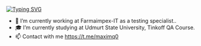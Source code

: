 [![Typing SVG](https://readme-typing-svg.herokuapp.com?lines=Hi%2C+there+I+am+maximq;VK%3A+vk.com%2Fmaximq)](https://git.io/typing-svg)
- 🏢 I’m currently working at Farmaimpex-IT as a testing specialist..
- 🎓 I’m currently studying at Udmurt State University, Tinkoff QA Course.
- 📫 Сontact with me https://t.me/maximq0

<!--
**maximq/maximq** is a ✨ _special_ ✨ repository because its `README.md` (this file) appears on your GitHub profile.

Here are some ideas to get you started:

- 🔭 I’m currently working on ...
- 🌱 I’m currently learning ...
- 👯 I’m looking to collaborate on ...
- 🤔 I’m looking for help with ...
- 💬 Ask me about ...
- 📫 How to reach me: ...
- 😄 Pronouns: ...
- ⚡ Fun fact: ...
-->
